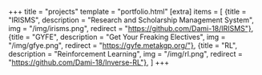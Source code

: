 +++
title = "projects"
template = "portfolio.html"
[extra]
items = [
    {title = "IRISMS", description = "Research and Scholarship Management System", img = "/img/irisms.png", redirect = "https://github.com/Dami-18/IRISMS"},
    {title = "GYFE", description = "Get Your Freaking Electives", img = "/img/gfye.png", redirect = "https://gyfe.metakgp.org/"},
    {title = "RL", description = "Reinforcement Learning", img = "/img/rl.png", redirect = "https://github.com/Dami-18/Inverse-RL"},
]
+++
